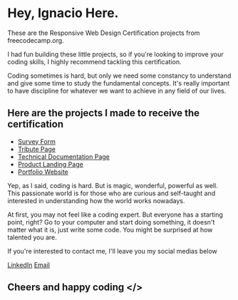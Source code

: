 # Hey, Ignacio Here.

These are the Responsive Web Design Certification projects from freecodecamp.org.

I had fun building these little projects, so if you're looking to improve your coding skills, I highly recommend tackling this certification.

Coding sometimes is hard, but only we need some constancy to understand and give some time to study the fundamental concepts. It's really important to have discipline for whatever we want to achieve in any field of our lives.

## Here are the projects I made to receive the certification

- [Survey Form](https://fcc-survey-form-by-ignacio-figueroa.netlify.app)
- [Tribute Page](https://fcc-tribute-page-by-ignacio-figueroa.netlify.app)
- [Technical Documentation Page](https://fcc-technical-web-docs-by-ignacio.netlify.app)
- [Product Landing Page](https://fcc-product-landing-page-by-ignacio.netlify.app)
- [Portfolio Website](https://fcc-portfolio-website-by-ignacio.netlify.app)

Yep, as I said, coding is hard. But is magic, wonderful, powerful as well. This passionate world is for those who are curious and self-taught and interested in understanding how the world works nowadays.

At first, you may not feel like a coding expert. But everyone has a starting point, right? Go to your computer and start doing something, it doesn't matter what it is, just write some code. You might be surprised at how talented you are.

If you're interested to contact me, I'll leave you my social medias below

[LinkedIn](https://www.linkedin.com/in/ignacio-figueroa-0a1ba0263)
[Email](mailto:ignaciofigueroadev@gmail.com)

## Cheers and happy coding </>
